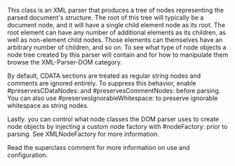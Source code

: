 This class is an XML parser that produces a tree of nodes representing the parsed document's structure. The root of this tree will typically be a document node, and it will have a single child element node as its root. The root element can have any number of additional elements as its children, as well as non-element child nodes. Those elements can themselves have an arbitrary number of children, and so on. To see what type of node objects a node tree created by this parser will contain and for how to manipulate them browse the XML-Parser-DOM category.

By default, CDATA sections are treated as regular string nodes and comments are ignored entirely. To suppress this behavior, enable #preservesCDataNodes: and #preservesCommentNodes: before parsing. You can also use #preservesIgnorableWhitespace: to preserve ignorable whitespace as string nodes.

Lastly. you can control what node classes the DOM parser uses to create node objects by injecting a custom node factory with #nodeFactory: prior to parsing. See XMLNodeFactory for more information.

Read the superclass comment for more information on use and configuration.